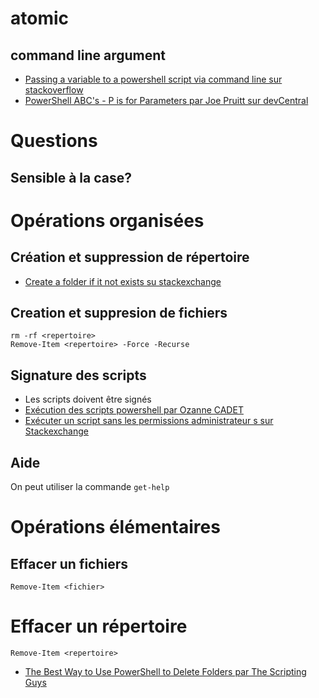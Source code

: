 # atomic

## command line argument

  - [Passing a variable to a powershell script via command line sur stackoverflow](http://stackoverflow.com/questions/16426688/passing-a-variable-to-a-powershell-script-via-command-line)
  - [PowerShell ABC's - P is for Parameters par Joe Pruitt sur devCentral](https://devcentral.f5.com/articles/powershell-abcs-p-is-for-parameters)

# Questions

## Sensible à la case?

# Opérations organisées

## Création et suppression de répertoire

  - [Create a folder if it not exists su stackexchange](http://stackoverflow.com/questions/17329443/creating-a-folder-if-it-does-not-exists-item-already-exists)

## Creation et suppresion de fichiers

```
rm -rf <repertoire>
Remove-Item <repertoire> -Force -Recurse
```

## Signature des scripts

  - Les scripts doivent être signés
  - [Exécution des scripts powershell par Ozanne CADET](http://syskb.com/comment-executer-un-script-en-powershell/)
  - [Exécuter un script sans les permissions administrateur s sur Stackexchange](http://stackoverflow.com/questions/13212688/how-do-i-run-powershell-scripts-without-admin-rights)

## Aide

On peut utiliser la commande `get-help`


# Opérations élémentaires

## Effacer un fichiers

```
Remove-Item <fichier>
```

# Effacer un répertoire

```
Remove-Item <repertoire>
```

  - [The Best Way to Use PowerShell to Delete Folders par The Scripting Guys ](https://blogs.technet.microsoft.com/heyscriptingguy/2012/02/22/the-best-way-to-use-powershell-to-delete-folders/)
